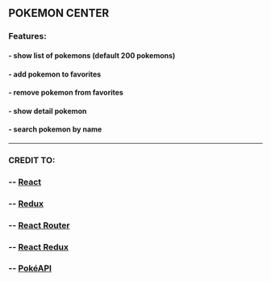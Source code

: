 ## POKEMON CENTER

### Features:

#### - show list of pokemons (default 200 pokemons)
#### - add pokemon to favorites
#### - remove pokemon from favorites
#### - show detail pokemon
#### - search pokemon by name

***

### CREDIT TO:

### -- [React](https://reactjs.org/ "react js")
### -- [Redux](https://redux.js.org/ "redux")
### -- [React Router](https://reactrouter.com/ "react-router-dom")
### -- [React Redux](https://react-redux.js.org/ "react-redux")
### -- [PokéAPI](https://pokeapi.co/ "PokéAPI")